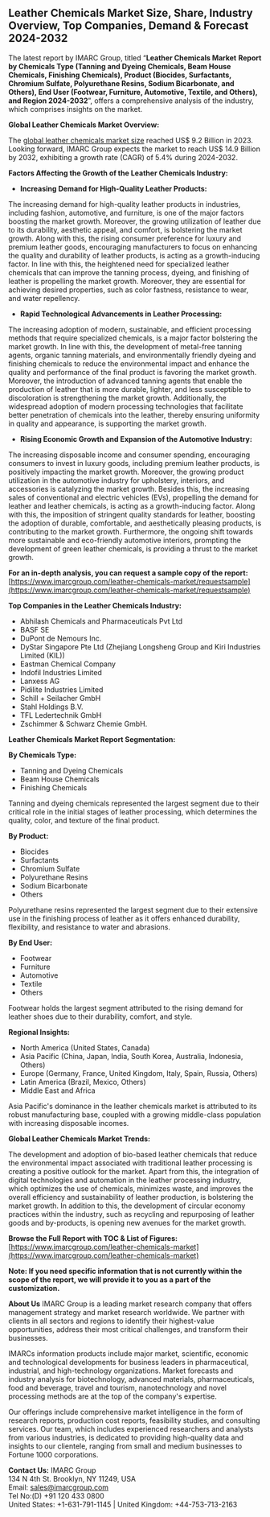## Leather Chemicals Market Size, Share, Industry Overview, Top Companies, Demand & Forecast 2024-2032
The latest report by IMARC Group, titled “**Leather Chemicals Market** **Report by Chemicals Type (Tanning and Dyeing Chemicals, Beam House Chemicals, Finishing Chemicals), Product (Biocides, Surfactants, Chromium Sulfate, Polyurethane Resins, Sodium Bicarbonate, and Others), End User (Footwear, Furniture, Automotive, Textile, and Others), and Region 2024-2032**”, offers a comprehensive analysis of the industry, which comprises insights on the market.

**Global Leather Chemicals Market Overview:**

The [global leather chemicals market size](https://www.imarcgroup.com/leather-chemicals-market) reached US$ 9.2 Billion in 2023. Looking forward, IMARC Group expects the market to reach US$ 14.9 Billion by 2032, exhibiting a growth rate (CAGR) of 5.4% during 2024-2032.

**Factors Affecting the Growth of the Leather Chemicals Industry:**

-   **Increasing Demand for High-Quality Leather Products:**

The increasing demand for high-quality leather products in industries, including fashion, automotive, and furniture, is one of the major factors boosting the market growth. Moreover, the growing utilization of leather due to its durability, aesthetic appeal, and comfort, is bolstering the market growth. Along with this, the rising consumer preference for luxury and premium leather goods, encouraging manufacturers to focus on enhancing the quality and durability of leather products, is acting as a growth-inducing factor. In line with this, the heightened need for specialized leather chemicals that can improve the tanning process, dyeing, and finishing of leather is propelling the market growth. Moreover, they are essential for achieving desired properties, such as color fastness, resistance to wear, and water repellency.

-   **Rapid Technological Advancements in Leather Processing:**

The increasing adoption of modern, sustainable, and efficient processing methods that require specialized chemicals, is a major factor bolstering the market growth. In line with this, the development of metal-free tanning agents, organic tanning materials, and environmentally friendly dyeing and finishing chemicals to reduce the environmental impact and enhance the quality and performance of the final product is favoring the market growth. Moreover, the introduction of advanced tanning agents that enable the production of leather that is more durable, lighter, and less susceptible to discoloration is strengthening the market growth. Additionally, the widespread adoption of modern processing technologies that facilitate better penetration of chemicals into the leather, thereby ensuring uniformity in quality and appearance, is supporting the market growth.

-   **Rising Economic Growth and Expansion of the Automotive Industry:**

The increasing disposable income and consumer spending, encouraging consumers to invest in luxury goods, including premium leather products, is positively impacting the market growth. Moreover, the growing product utilization in the automotive industry for upholstery, interiors, and accessories is catalyzing the market growth. Besides this, the increasing sales of conventional and electric vehicles (EVs), propelling the demand for leather and leather chemicals, is acting as a growth-inducing factor. Along with this, the imposition of stringent quality standards for leather, boosting the adoption of durable, comfortable, and aesthetically pleasing products, is contributing to the market growth. Furthermore, the ongoing shift towards more sustainable and eco-friendly automotive interiors, prompting the development of green leather chemicals, is providing a thrust to the market growth.

**For an in-depth analysis, you can request a sample copy of the report:** [https://www.imarcgroup.com/leather-chemicals-market/requestsample](https://www.imarcgroup.com/leather-chemicals-market/requestsample)

**Top Companies in the Leather Chemicals Industry:**

-   Abhilash Chemicals and Pharmaceuticals Pvt Ltd
-   BASF SE
-   DuPont de Nemours Inc.
-   DyStar Singapore Pte Ltd (Zhejiang Longsheng Group and Kiri Industries Limited (KIL))
-   Eastman Chemical Company
-   Indofil Industries Limited
-   Lanxess AG
-   Pidilite Industries Limited
-   Schill + Seilacher GmbH
-   Stahl Holdings B.V.
-   TFL Ledertechnik GmbH
-   Zschimmer & Schwarz Chemie GmbH.

**Leather Chemicals Market Report Segmentation:**

**By Chemicals Type:**

-   Tanning and Dyeing Chemicals
-   Beam House Chemicals
-   Finishing Chemicals

Tanning and dyeing chemicals represented the largest segment due to their critical role in the initial stages of leather processing, which determines the quality, color, and texture of the final product.

**By Product:**

-   Biocides
-   Surfactants
-   Chromium Sulfate
-   Polyurethane Resins
-   Sodium Bicarbonate
-   Others

Polyurethane resins represented the largest segment due to their extensive use in the finishing process of leather as it offers enhanced durability, flexibility, and resistance to water and abrasions.

**By End User:**

-   Footwear
-   Furniture
-   Automotive
-   Textile
-   Others

Footwear holds the largest segment attributed to the rising demand for leather shoes due to their durability, comfort, and style.

**Regional Insights:**

-   North America (United States, Canada)
-   Asia Pacific (China, Japan, India, South Korea, Australia, Indonesia, Others)
-   Europe (Germany, France, United Kingdom, Italy, Spain, Russia, Others)
-   Latin America (Brazil, Mexico, Others)
-   Middle East and Africa

Asia Pacific's dominance in the leather chemicals market is attributed to its robust manufacturing base, coupled with a growing middle-class population with increasing disposable incomes.

**Global Leather Chemicals Market Trends:**

The development and adoption of bio-based leather chemicals that reduce the environmental impact associated with traditional leather processing is creating a positive outlook for the market. Apart from this, the integration of digital technologies and automation in the leather processing industry, which optimizes the use of chemicals, minimizes waste, and improves the overall efficiency and sustainability of leather production, is bolstering the market growth. In addition to this, the development of circular economy practices within the industry, such as recycling and repurposing of leather goods and by-products, is opening new avenues for the market growth.

**Browse the Full Report with TOC & List of Figures:** [https://www.imarcgroup.com/leather-chemicals-market](https://www.imarcgroup.com/leather-chemicals-market)

**Note: If you need specific information that is not currently within the scope of the report, we will provide it to you as a part of the customization.**

**About Us**
IMARC Group is a leading market research company that offers management strategy and market research worldwide. We partner with clients in all sectors and regions to identify their highest-value opportunities, address their most critical challenges, and transform their businesses.

IMARCs information products include major market, scientific, economic and technological developments for business leaders in pharmaceutical, industrial, and high-technology organizations. Market forecasts and industry analysis for biotechnology, advanced materials, pharmaceuticals, food and beverage, travel and tourism, nanotechnology and novel processing methods are at the top of the company's expertise.

Our offerings include comprehensive market intelligence in the form of research reports, production cost reports, feasibility studies, and consulting services. Our team, which includes experienced researchers and analysts from various industries, is dedicated to providing high-quality data and insights to our clientele, ranging from small and medium businesses to Fortune 1000 corporations.

**Contact Us:**
IMARC Group  
134 N 4th St. Brooklyn, NY 11249, USA  
Email: sales@imarcgroup.com  
Tel No:(D) +91 120 433 0800  
United States: +1-631-791-1145 | United Kingdom: +44-753-713-2163
